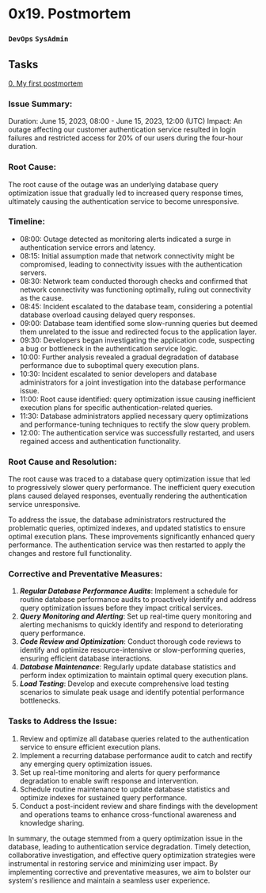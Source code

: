 # 0x19. Postmortem
### `DevOps` `SysAdmin`

## Tasks
[0. My first postmortem](./README.md)


### Issue Summary:

Duration: June 15, 2023, 08:00 - June 15, 2023, 12:00 (UTC)
Impact: An outage affecting our customer authentication service resulted in login failures and restricted access for 20% of our users during the four-hour duration.

### Root Cause:

The root cause of the outage was an underlying database query optimization issue that gradually led to increased query response times, ultimately causing the authentication service to become unresponsive.

### Timeline:

* 08:00: Outage detected as monitoring alerts indicated a surge in authentication service errors and latency.
* 08:15: Initial assumption made that network connectivity might be compromised, leading to connectivity issues with the authentication servers.
* 08:30: Network team conducted thorough checks and confirmed that network connectivity was functioning optimally, ruling out connectivity as the cause.
* 08:45: Incident escalated to the database team, considering a potential database overload causing delayed query responses.
* 09:00: Database team identified some slow-running queries but deemed them unrelated to the issue and redirected focus to the application layer.
* 09:30: Developers began investigating the application code, suspecting a bug or bottleneck in the authentication service logic.
* 10:00: Further analysis revealed a gradual degradation of database performance due to suboptimal query execution plans.
* 10:30: Incident escalated to senior developers and database administrators for a joint investigation into the database performance issue.
* 11:00: Root cause identified: query optimization issue causing inefficient execution plans for specific authentication-related queries.
* 11:30: Database administrators applied necessary query optimizations and performance-tuning techniques to rectify the slow query problem.
* 12:00: The authentication service was successfully restarted, and users regained access and authentication functionality.

### Root Cause and Resolution:

The root cause was traced to a database query optimization issue that led to progressively slower query performance. The inefficient query execution plans caused delayed responses, eventually rendering the authentication service unresponsive.

To address the issue, the database administrators restructured the problematic queries, optimized indexes, and updated statistics to ensure optimal execution plans. These improvements significantly enhanced query performance. The authentication service was then restarted to apply the changes and restore full functionality.

### Corrective and Preventative Measures:

<ol>
  <li><em><strong>Regular Database Performance Audits</strong></em>: Implement a schedule for routine database performance audits to proactively identify and address query optimization issues before they impact critical services.</li>
  <li><em><strong>Query Monitoring and Alerting</strong></em>: Set up real-time query monitoring and alerting mechanisms to quickly identify and respond to deteriorating query performance.</li>
  <li><em><strong>Code Review and Optimization</strong></em>: Conduct thorough code reviews to identify and optimize resource-intensive or slow-performing queries, ensuring efficient database interactions.</li>
  <li><em><strong>Database Maintenance</strong></em>: Regularly update database statistics and perform index optimization to maintain optimal query execution plans.</li>
<li><em><strong>Load Testing</strong></em>: Develop and execute comprehensive load testing scenarios to simulate peak usage and identify potential performance bottlenecks.</li>
</ol>

### Tasks to Address the Issue:

<ol>
  <li>Review and optimize all database queries related to the authentication service to ensure efficient execution plans.</li>
  <li>Implement a recurring database performance audit to catch and rectify any emerging query optimization issues.</li>
  <li>Set up real-time monitoring and alerts for query performance degradation to enable swift response and intervention.</li>
  <li>Schedule routine maintenance to update database statistics and optimize indexes for sustained query performance.</li>
<li>Conduct a post-incident review and share findings with the development and operations teams to enhance cross-functional awareness and knowledge sharing.</li>
</ol>

In summary, the outage stemmed from a query optimization issue in the database, leading to authentication service degradation. Timely detection, collaborative investigation, and effective query optimization strategies were instrumental in restoring service and minimizing user impact. By implementing corrective and preventative measures, we aim to bolster our system's resilience and maintain a seamless user experience.
